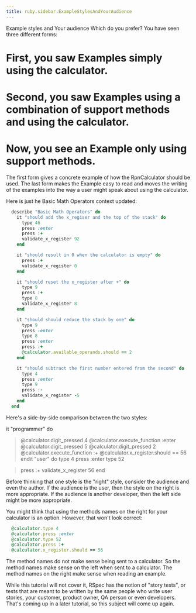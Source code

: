```yaml
---
title: ruby.sidebar.ExampleStylesAndYourAudience
---
```

<span class="sidebar_title"> Example styles and Your audience</span>
Which do you prefer? You have seen three different forms:
# First, you saw Examples simply using the calculator.
# Second, you saw Examples using a combination of support methods and using the calculator.
# Now, you see an Example only using support methods.

The first form gives a concrete example of how the RpnCalculator should be used. The last form makes the Example easy to read and moves the writing of the examples into the way a user might speak about using the calculator.

Here is just he Basic Math Operators context updated:
```ruby
  describe "Basic Math Operators" do
    it "should add the x_regiser and the top of the stack" do
      type 46
      press :enter
      press :+
      validate_x_register 92
    end

    it "should result in 0 when the calculator is empty" do
      press :+
      validate_x_register 0
    end

    it "should reset the x_register after +" do
      type 9
      press :+
      type 8
      validate_x_register 8
    end

    it "should should reduce the stack by one" do
      type 9
      press :enter
      type 8
      press :enter
      press :+
      @calculator.available_operands.should == 2
    end

    it "should subtract the first number entered from the second" do
      type 4
      press :enter
      type 9
      press :-
      validate_x_register -5
    end
  end
```
Here's a side-by-side comparison between the two styles:

<span class="left_column">it "programmer" do
> @calculator.digit_pressed 4
> @calculator.execute_function :enter
> @calculator.digit_pressed 5
> @calculator.digit_pressed 2    
> @calculator.execute_function :+
> @calculator.x_register.should == 56
end</span><span class="right_column">it "user" do
> type 4
>  press :enter
>  type 52

> press :+
> validate_x_register 56
end
</span>
<span class="column_end">
Before thinking that one style is the "right" style, consider the audience and even the author. If the audience is the user, then the style on the right is more appropriate. If the audience is another developer, then the left side might be more appropriate.</span>

You might think that using the methods names on the right for your calculator is an option. However, that won't look correct:
```ruby
  @calculator.type 4
  @calculator.press :enter
  @calculator.type 52
  @calculator.press :+
  @calculator.x_register.should == 56
```
The method names do not make sense being sent to a calculator. So the method names make sense on the left when sent to a calculator. The method names on the right make sense when reading an example. 

While this tutorial will not cover it, RSpec has the notion of "story tests", or tests that are meant to be written by the same people who write user stories, your customer, product owner, QA person or even developers. That's coming up in a later tutorial, so this subject will come up again.
 